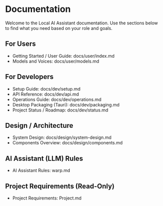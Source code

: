 # Documentation

Welcome to the Local AI Assistant documentation. Use the sections below to find what you need based on your role and goals.

## For Users
- Getting Started / User Guide: docs/user/index.md
- Models and Voices: docs/user/models.md

## For Developers
- Setup Guide: docs/dev/setup.md
- API Reference: docs/dev/api.md
- Operations Guide: docs/dev/operations.md
- Desktop Packaging (Tauri): docs/dev/packaging.md
- Project Status / Roadmap: docs/dev/status.md

## Design / Architecture
- System Design: docs/design/system-design.md
- Components Overview: docs/design/components.md

## AI Assistant (LLM) Rules
- AI Assistant Rules: warp.md

## Project Requirements (Read-Only)
- Project Requirements: Project.md
